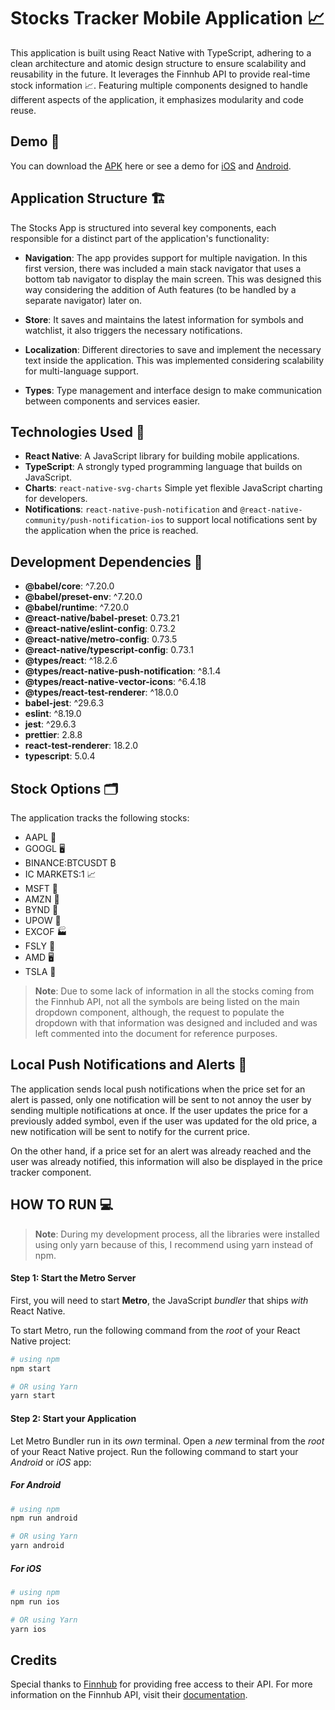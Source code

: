 # Stocks Tracker Mobile Application 📈

This application is built using React Native with TypeScript, adhering to a clean architecture and atomic design structure to ensure scalability and reusability in the future. It leverages the Finnhub API to provide real-time stock information 📈. Featuring multiple components designed to handle different aspects of the application, it emphasizes modularity and code reuse.

## Demo 🚀

You can download the [APK]() here or see a demo for [iOS]() and [Android]().

## Application Structure 🏗️

The Stocks App is structured into several key components, each responsible for a distinct part of the application's functionality:

- **Navigation**: The app provides support for multiple navigation. In this first version, there was included a main stack navigator that uses a bottom tab navigator to display the main screen. This was designed this way considering the addition of Auth features (to be handled by a separate navigator) later on.
  
- **Store**: It saves and maintains the latest information for symbols and watchlist, it also triggers the necessary notifications.

- **Localization**: Different directories to save and implement the necessary text inside the application. This was implemented considering scalability for multi-language support.

- **Types**: Type management and interface design to make communication between components and services easier.

## Technologies Used 📱

- **React Native**: A JavaScript library for building mobile applications.
- **TypeScript**: A strongly typed programming language that builds on JavaScript.
- **Charts**: `react-native-svg-charts` Simple yet flexible JavaScript charting for developers.
- **Notifications**: `react-native-push-notification` and `@react-native-community/push-notification-ios` to support local notifications sent by the application when the price is reached.

## Development Dependencies 🔧

- **@babel/core**: ^7.20.0
- **@babel/preset-env**: ^7.20.0
- **@babel/runtime**: ^7.20.0
- **@react-native/babel-preset**: 0.73.21
- **@react-native/eslint-config**: 0.73.2
- **@react-native/metro-config**: 0.73.5
- **@react-native/typescript-config**: 0.73.1
- **@types/react**: ^18.2.6
- **@types/react-native-push-notification**: ^8.1.4
- **@types/react-native-vector-icons**: ^6.4.18
- **@types/react-test-renderer**: ^18.0.0
- **babel-jest**: ^29.6.3
- **eslint**: ^8.19.0
- **jest**: ^29.6.3
- **prettier**: 2.8.8
- **react-test-renderer**: 18.2.0
- **typescript**: 5.0.4

## Stock Options 🗂️

The application tracks the following stocks:

- AAPL 🍏
- GOOGL 🖥️
- BINANCE:BTCUSDT ₿
- IC MARKETS:1 📈
- MSFT 💼
- AMZN 🛒
- BYND 🌱
- UPOW 🔋
- EXCOF 🏭
- FSLY 🚀
- AMD 🖥️
- TSLA 🚗

>**Note**: Due to some lack of information in all the stocks coming from the Finnhub API, not all the symbols are being listed on the main dropdown component, although, the request to populate the dropdown with that information was designed and included and was left commented into the document for reference purposes.

## Local Push Notifications and Alerts 📲

The application sends local push notifications when the price set for an alert is passed, only one notification will be sent to not annoy the user by sending multiple notifications at once. If the user updates the price for a previously added symbol, even if the user was updated for the old price, a new notification will be sent to notify for the current price.

On the other hand, if a price set for an alert was already reached and the user was already notified, this information will also be displayed in the price tracker component.

## HOW TO RUN 💻

>**Note**: During my development process, all the libraries were installed using only yarn because of this, I recommend using yarn instead of npm.


#### Step 1: Start the Metro Server

First, you will need to start **Metro**, the JavaScript _bundler_ that ships _with_ React Native.

To start Metro, run the following command from the _root_ of your React Native project:

```bash
# using npm
npm start

# OR using Yarn
yarn start
```

#### Step 2: Start your Application

Let Metro Bundler run in its _own_ terminal. Open a _new_ terminal from the _root_ of your React Native project. Run the following command to start your _Android_ or _iOS_ app:

##### For Android

```bash
# using npm
npm run android

# OR using Yarn
yarn android
```

#####  For iOS

```bash
# using npm
npm run ios

# OR using Yarn
yarn ios
```

## Credits 
Special thanks to [Finnhub](https://finnhub.io/) for providing free access to their API. For more information on the Finnhub API, visit their [documentation](https://finnhub.io/docs/api/introduction).